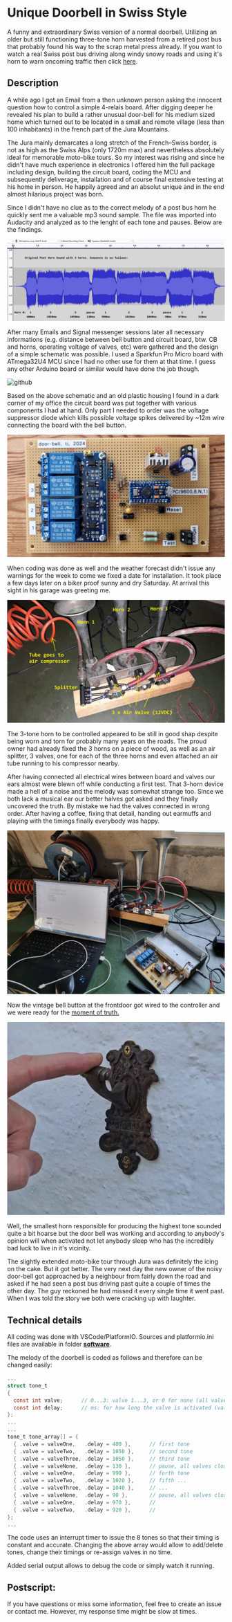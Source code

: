 # Unique Doorbell in Swiss Style
A funny and extraordinary Swiss version of a normal doorbell. Utilizing an older but still functioning three-tone horn harvested from a retired post bus that probably found his way to the scrap metal press already. If you want to watch a real Swiss post bus driving along windy snowy roads and using it's horn to warn oncoming traffic then click [here](https://www.youtube.com/watch?v=wMWEQdxMhdA).

## Description

A while ago I got an Email from a then unknown person asking the innocent question how to control a simple 4-relais board. After digging deeper he revealed his plan to build a rather unusual door-bell for his medium sized home which turned out to be located in a small and remote village (less than 100 inhabitants) in the french part of the Jura Mountains.  

The Jura mainly demarcates a long stretch of the French–Swiss border, is not as high as the Swiss Alps (only 1720m max) and nevertheless absolutely ideal for memorable moto-bike tours. So my interest was rising and since he didn't have much experience in electronics I offered him the full package including design, building the circuit board, coding the MCU and subsequently deliverage, installation and of course final extensive testing at his home in person. He happily agreed and an absolut unique and in the end almost hilarious project was born.  

Since I didn't have no clue as to the correct melody of a post bus horn he quickly sent me a valuable mp3 sound sample. The file was imported into Audacity and analyzed as to the lenght of each tone and pauses. Below are the findings.

![github](https://github.com/yellobyte/Swiss-Style-Doorbell/raw/main/doc/Sound%20Analysis.jpg)

After many Emails and Signal messenger sessions later all necessary informations (e.g. distance between bell button and circuit board, btw. CB and horns, operating voltage of valves, etc) were gathered and the design of a simple schematic was possible. I used a Sparkfun Pro Micro board with ATmega32U4 MCU since I had no other use for them at that time. I guess any other Arduino board or similar would have done the job though.

![github](https://github.com/yellobyte/Swiss-Style-Doorbell/raw/main/doc/........jpg) 

Based on the above schematic and an old plastic housing I found in a dark corner of my office the circuit board was put together with various components I had at hand. Only part I needed to order was the voltage suppressor diode which kills possible voltage spikes delivered by ~12m wire connecting the board with the bell button.

![github](https://github.com/yellobyte/Swiss-Style-Doorbell/raw/main/doc/Circuit%20Board%20Top.jpg)  

When coding was done as well and the weather forecast didn't issue any warnings for the week to come we fixed a date for installation. It took place a few days later on a biker proof sunny and dry Saturday. At arrival this sight in his garage was greeting me.

![github](https://github.com/yellobyte/Swiss-Style-Doorbell/raw/main/doc/Post%20Horn%20Tubes%20with%20Valves%20and%20Air%20Tube.jpg)  

The 3-tone horn to be controlled appeared to be still in good shap despite being worn and torn for probably many years on the roads. The proud owner had already fixed the 3 horns on a piece of wood, as well as an air splitter, 3 valves, one for each of the three horns  and even attached an air tube running to his compressor nearby. 

After having connected all electrical wires between board and valves our ears almost were blewn off while conducting a first test. That 3-horn device made a hell of a noise and the melody was somewhat strange too. Since we both lack a musical ear our better halves got asked and they finally uncovered the truth. By mistake we had the valves connected in wrong order. After having a coffee, fixing that detail, handing out earmuffs and playing with the timings finally everybody was happy. 

![github](https://github.com/yellobyte/Swiss-Style-Doorbell/raw/main/doc/Under%20Construction%202.jpg)  

Now the vintage bell button at the frontdoor got wired to the controller and we were ready for the [moment of truth.](https://github.com/yellobyte/Swiss-Style-Doorbell/raw/main/doc/Final%20Test%20with%20Bell%20Button%20connected.mp4)

![github](https://github.com/yellobyte/Swiss-Style-Doorbell/raw/main/doc/Bell%20Button.jpg)

Well, the smallest horn responsible for producing the highest tone sounded quite a bit hoarse but the door bell was working and according to anybody's opinion will when activated not let anybody sleep who has the incredibly bad luck to live in it's vicinity.

The slightly extended moto-bike tour through Jura was definitely the icing on the cake. But it got better. The very next day the new owner of the noisy door-bell got approached by a neighbour from fairly down the road and asked if he had seen a post bus driving past quite a couple of times the other day. The guy reckoned he had missed it every single time it went past. When I was told the story we both were cracking up with laughter.

## Technical details

All coding was done with VSCode/PlatformIO. Sources and platformio.ini files are available in folder [**software**](https://github.com/yellobyte/Swiss-Style-Doorbell/tree/main/software).

The melody of the doorbell is coded as follows and therefore can be changed easily:
```c
...
struct tone_t 
{
  const int valve;      // 0...3: valve 1...3, or 0 for none (all valves closed)
  const int delay;      // ms: for how long the valve is activated (valve is open)
};
...
...
tone_t tone_array[] = {
  { .valve = valveOne,   .delay = 400 },      // first tone
  { .valve = valveTwo,   .delay = 1050 },     // second tone
  { .valve = valveThree, .delay = 1050 },     // third tone
  { .valve = valveNone,  .delay = 130 },      // pause, all valves closed
  { .valve = valveOne,   .delay = 990 },      // forth tone
  { .valve = valveTwo,   .delay = 1020 },     // fifth ...
  { .valve = valveThree, .delay = 1040 },     // ...
  { .valve = valveNone,  .delay = 90 },       // pause, all valves closed
  { .valve = valveOne,   .delay = 970 },      //
  { .valve = valveTwo,   .delay = 920 },      //
}; 
...
```
The code uses an interrupt timer to issue the 8 tones so that their timing is constant and accurate. Changing the above array would allow to add/delete tones, change their timings or re-assign valves in no time.

Added serial output allows to debug the code or simply watch it running.

## Postscript: 

If you have questions or miss some information, feel free to create an issue or contact me. However, my response time might be slow at times. 

